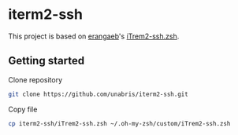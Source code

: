 # iterm2-ssh
This project is based on [erangaeb](https://github.com/erangaeb)'s [iTrem2-ssh.zsh](https://github.com/erangaeb/dev-notes/blob/master/oh-my-zsh/iTrem2-ssh.zsh).

## Getting started

Clone repository
```bash
git clone https://github.com/unabris/iterm2-ssh.git
```

Copy file
```bash
cp iterm2-ssh/iTrem2-ssh.zsh ~/.oh-my-zsh/custom/iTrem2-ssh.zsh
```
